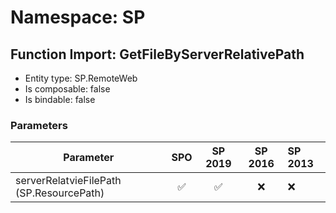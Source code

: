 # Namespace: SP

## Function Import: GetFileByServerRelativePath

- Entity type: SP.RemoteWeb
- Is composable: false
- Is bindable: false

### Parameters

Parameter | SPO | SP 2019 | SP 2016 | SP 2013
----------|:---:|:-------:|:-------:|:-------
serverRelatvieFilePath (SP.ResourcePath) | ✅ | ✅ | ❌ | ❌